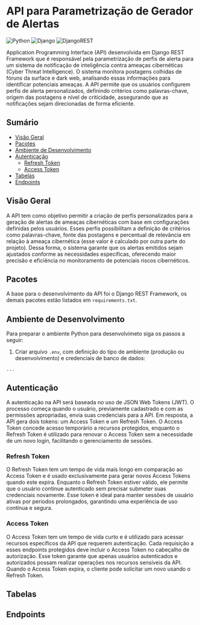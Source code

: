# API para Parametrização de Gerador de Alertas
![Python](https://img.shields.io/badge/python-3670A0?style=for-the-badge&logo=python&labelColor=11111b&color=B5E8E0&logoColor=e0e0e0)
![Django](https://img.shields.io/badge/django-%23092E20.svg?style=for-the-badge&logo=django&labelColor=11111b&color=B5E8E0&logoColor=e0e0e0)
![DjangoREST](https://img.shields.io/badge/DJANGO-REST-ff1709?style=for-the-badge&logo=django&labelColor=11111b&color=B5E8E0&logoColor=e0e0e0)

Application Programming Interface (API) desenvolvida em Django REST Framework que é responsável pela parametrização de perfis de alerta para um sistema de notificação de inteligência contra ameaças cibernéticas (Cyber Threat Intelligence). O sistema monitora postagens colhidas de fóruns da surface e dark web, analisando essas informações para identificar potenciais ameaças. A API permite que os usuários configurem perfis de alerta personalizados, definindo critérios como palavras-chave, origem das postagens e nível de criticidade, assegurando que as notificações sejam direcionadas de forma eficiente.

## Sumário

* [Visão Geral](#visao-geral)
* [Pacotes](#pacotes)
* [Ambiente de Desenvolvimento](#env-dev)
* [Autenticação](#autenticacao)
    * [Refresh Token](#refresh)
    * [Access Token](#access)
* [Tabelas](#tabelas)
* [Endpoints](#endpoints)


<a id="visao-geral"></a>

## Visão Geral

A API tem como objetivo permitir a criação de perfis personalizados para a geração de alertas de ameaças cibernéticas com base em configurações definidas pelos usuários. Esses perfis possibilitam a definição de critérios como palavras-chave, fonte das postagens e percentual de relevância em relação à ameaça cibernética (esse valor é calculado por outra parte do projeto). Dessa forma, o sistema garante que os alertas emitidos sejam ajustados conforme as necessidades específicas, oferecendo maior precisão e eficiência no monitoramento de potenciais riscos cibernéticos.


<a id="pacotes"></a>

## Pacotes

A base para o desenvolvimento da API foi o Django REST Framework, os demais pacotes estão listados em `requirements.txt`.


<a id="env-dev"></a>

## Ambiente de Desenvolvimento

Para preparar o ambiente Python para desenvolvimeto siga os passos a seguir:

1. Criar arquivo `.env`, com definição do tipo de ambiente (produção ou desenvolvimento) e credenciais de banco de dados:
```
...
```


<a id="autenticacao"></a>

## Autenticação

A autenticação na API será baseada no uso de JSON Web Tokens (JWT). O processo começa quando o usuário, previamente cadastrado e com as permissões apropriadas, envia suas credenciais para a API. Em resposta, a API gera dois tokens: um Access Token e um Refresh Token. O Access Token concede acesso temporário a recursos protegidos, enquanto o Refresh Token é utilizado para renovar o Access Token sem a necessidade de um novo login, facilitando o gerenciamento de sessões.

<a id="refresh"></a>

### Refresh Token

O Refresh Token tem um tempo de vida mais longo em comparação ao Access Token e é usado exclusivamente para gerar novos Access Tokens quando este expira. Enquanto o Refresh Token estiver válido, ele permite que o usuário continue autenticado sem precisar submeter suas credenciais novamente. Esse token é ideal para manter sessões de usuário ativas por períodos prolongados, garantindo uma experiência de uso contínua e segura.

<a id="access"></a>

### Access Token

O Access Token tem um tempo de vida curto e é utilizado para acessar recursos específicos da API que requerem autenticação. Cada requisição a esses endpoints protegidos deve incluir o Access Token no cabeçalho de autorização. Esse token garante que apenas usuários autenticados e autorizados possam realizar operações nos recursos sensíveis da API. Quando o Access Token expira, o cliente pode solicitar um novo usando o Refresh Token.


<a id="tabelas"></a>

## Tabelas


<a id="endpoints"></a>

## Endpoints